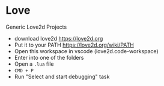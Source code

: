 # Love
 Generic Love2d Projects

- download love2d https://love2d.org
- Put it to your PATH https://love2d.org/wiki/PATH
- Open this workspace in vscode (love2d.code-workspace)
- Enter into one of the folders
- Open a `.lua` file
- `CMD + P`
- Run "Select and start debugging" task

